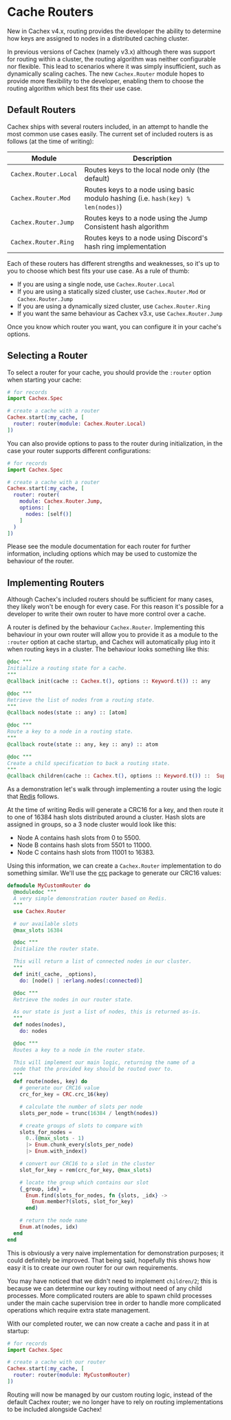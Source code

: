 # Cache Routers

New in Cachex v4.x, routing provides the developer the ability to determine how keys are assigned to nodes in a distributed caching cluster.

In previous versions of Cachex (namely v3.x) although there was support for routing within a cluster, the routing algorithm was neither configurable nor flexible. This lead to scenarios where it was simply insufficient, such as dynamically scaling caches. The new `Cachex.Router` module hopes to provide more flexibility to the developer, enabling them to choose the routing algorithm which best fits their use case.

## Default Routers

Cachex ships with several routers included, in an attempt to handle the most common use cases easily. The current set of included routers is as follows (at the time of writing):

| Module                | Description                                                                      |
|-----------------------|----------------------------------------------------------------------------------|
| `Cachex.Router.Local` | Routes keys to the local node only (the default)                                 |
| `Cachex.Router.Mod`   | Routes keys to a node using basic modulo hashing (i.e. `hash(key) % len(nodes)`) |
| `Cachex.Router.Jump`  | Routes keys to a node using the Jump Consistent hash algorithm                   |
| `Cachex.Router.Ring`  | Routes keys to a node using Discord's hash ring implementation                   |

Each of these routers has different strengths and weaknesses, so it's up to you to choose which best fits your use case. As a rule of thumb:

* If you are using a single node, use `Cachex.Router.Local`
* If you are using a statically sized cluster, use `Cachex.Router.Mod` or `Cachex.Router.Jump`
* If you are using a dynamically sized cluster, use `Cachex.Router.Ring`
* If you want the same behaviour as Cachex v3.x, use `Cachex.Router.Jump`

Once you know which router you want, you can configure it in your cache's options.

## Selecting a Router

To select a router for your cache, you should provide the `:router` option when starting your cache:

```elixir
# for records
import Cachex.Spec

# create a cache with a router
Cachex.start(:my_cache, [
  router: router(module: Cachex.Router.Local)
])
```

You can also provide options to pass to the router during initialization, in the case your router supports different configurations:

```elixir
# for records
import Cachex.Spec

# create a cache with a router
Cachex.start(:my_cache, [
  router: router(
    module: Cachex.Router.Jump,
    options: [
      nodes: [self()]
    ]
  )
])
```

Please see the module documentation for each router for further information, including options which may be used to customize the behaviour of the router.

## Implementing Routers

Although Cachex's included routers should be sufficient for many cases, they likely won't be enough for every case. For this reason it's possible for a developer to write their own router to have more control over a cache.

A router is defined by the behaviour `Cachex.Router`. Implementing this behaviour in your own router will allow you to provide it as a module to the `:router` option at cache startup, and Cachex will automatically plug into it when routing keys in a cluster. The behaviour looks something like this:

```elixir
@doc """
Initialize a routing state for a cache.
"""
@callback init(cache :: Cachex.t(), options :: Keyword.t()) :: any

@doc """
Retrieve the list of nodes from a routing state.
"""
@callback nodes(state :: any) :: [atom]

@doc """
Route a key to a node in a routing state.
"""
@callback route(state :: any, key :: any) :: atom

@doc """
Create a child specification to back a routing state.
"""
@callback children(cache :: Cachex.t(), options :: Keyword.t()) ::  Supervisor.child_spec()
```

As a demonstration let's walk through implementing a router using the logic that [Redis](https://redis.io/docs/latest/operate/oss_and_stack/management/scaling/) follows.

At the time of writing Redis will generate a CRC16 for a key, and then route it to one of 16384 hash slots distributed around a cluster. Hash slots are assigned in groups, so a 3 node cluster would look like this:

* Node A contains hash slots from 0 to 5500.
* Node B contains hash slots from 5501 to 11000.
* Node C contains hash slots from 11001 to 16383.

Using this information, we can create a `Cachex.Router` implementation to do something similar. We'll use the [crc](https://hexdocs.pm/crc) package to generate our CRC16 values:

```elixir
defmodule MyCustomRouter do
  @moduledoc """
  A very simple demonstration router based on Redis.
  """
  use Cachex.Router

  # our available slots
  @max_slots 16384

  @doc """
  Initialize the router state.

  This will return a list of connected nodes in our cluster.
  """
  def init(_cache, _options),
    do: [node() | :erlang.nodes(:connected)]

  @doc """
  Retrieve the nodes in our router state.

  As our state is just a list of nodes, this is returned as-is.
  """
  def nodes(nodes),
    do: nodes

  @doc """
  Routes a key to a node in the router state.

  This will implement our main logic, returning the name of a
  node that the provided key should be routed over to.
  """
  def route(nodes, key) do
    # generate our CRC16 value
    crc_for_key = CRC.crc_16(key)

    # calculate the number of slots per node
    slots_per_node = trunc(16384 / length(nodes))

    # create groups of slots to compare with
    slots_for_nodes =
      0..(@max_slots - 1)
      |> Enum.chunk_every(slots_per_node)
      |> Enum.with_index()

    # convert our CRC16 to a slot in the cluster
    slot_for_key = rem(crc_for_key, @max_slots)

    # locate the group which contains our slot
    {_group, idx} =
      Enum.find(slots_for_nodes, fn {slots, _idx} ->
        Enum.member?(slots, slot_for_key)
      end)

    # return the node name
    Enum.at(nodes, idx)
  end
end
```

This is obviously a very naive implementation for demonstration purposes; it could definitely be improved. That being said, hopefully this shows how easy it is to create our own router for our own requirements.

You may have noticed that we didn't need to implement `children/2`; this is because we can determine our key routing without need of any child processes. More complicated routers are able to spawn child processes under the main cache supervision tree in order to handle more complicated operations which require extra state management.

With our completed router, we can now create a cache and pass it in at startup:

```elixir
# for records
import Cachex.Spec

# create a cache with our router
Cachex.start(:my_cache, [
  router: router(module: MyCustomRouter)
])
```

Routing will now be managed by our custom routing logic, instead of the default Cachex router; we no longer have to rely on routing implementations to be included alongside Cachex!

